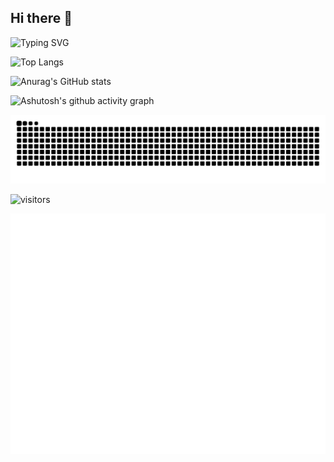 ## Hi there 👋

<!--
**sssxbbb/sssxbbb** is a ✨ _special_ ✨ repository because its `README.md` (this file) appears on your GitHub profile.

Here are some ideas to get you started:

- 🔭 I’m currently working on ...
- 🌱 I’m currently learning ...
- 👯 I’m looking to collaborate on ...
- 🤔 I’m looking for help with ...
- 💬 Ask me about ...
- 📫 How to reach me: ...
- 😄 Pronouns: ...
- ⚡ Fun fact: ...
-->

![Typing SVG](https://readme-typing-svg.demolab.com/?lines=🐻welcome+to+my+homepage🔆;😺Hello!!)

![Top Langs](https://github-readme-stats.vercel.app/api/top-langs/?username=sssxbbb)

![Anurag's GitHub stats](https://github-readme-stats.vercel.app/api?username=sssxbbb)

![Ashutosh's github activity graph](https://github-readme-activity-graph.vercel.app/graph?username=sssxbbb)

<picture>
  <source media="(prefers-color-scheme: dark)" srcset="https://raw.githubusercontent.com/sssxbbb/sssxbbb/output/github-contribution-grid-snake-dark.svg">
  <source media="(prefers-color-scheme: light)" srcset="https://raw.githubusercontent.com/sssxbbb/sssxbbb/output/github-contribution-grid-snake.svg">
  <img alt="github contribution grid snake animation" src="https://raw.githubusercontent.com/sssxbbb/sssxbbb/output/github-contribution-grid-snake.svg">
</picture>

![visitors](https://visitor-badge.glitch.me/badge?page_id=page.id&left_color=green&right_color=red)

![Metrics](/github-metrics.svg)
